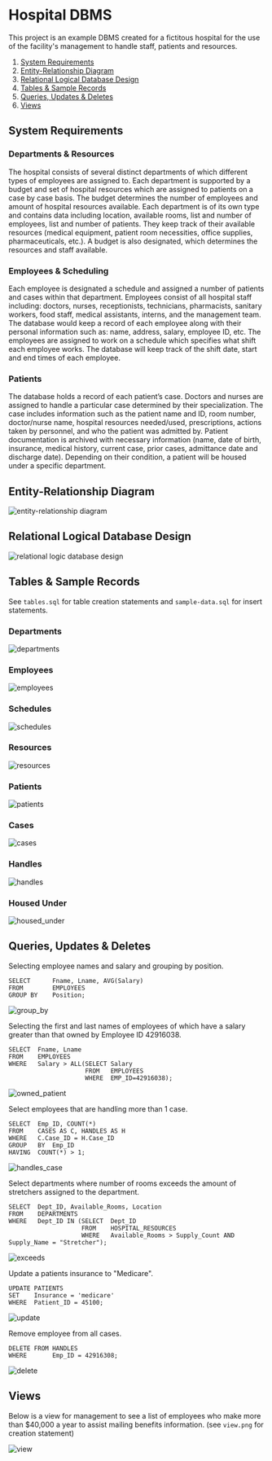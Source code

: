 # Hospital DBMS
This project is an example DBMS created for a fictitous hospital for the use of the facility's management to handle staff, patients and resources.

1. [System Requirements](#req)
2. [Entity-Relationship Diagram](#erd)
3. [Relational Logical Database Design](#rld)
4. [Tables & Sample Records](#tsr)
5. [Queries, Updates & Deletes](#rud)
6. [Views](#view)

<div id='req'/>

## System Requirements

### Departments & Resources
The hospital consists of several distinct departments of which different types of employees are assigned to. Each department is supported by a budget and set of hospital resources which are assigned to patients on a case by case basis. The budget determines the number of employees and amount of hospital resources available. Each department is of its own type and contains data including location, available rooms, list and number of employees, list and number of patients. They keep track of their available resources (medical equipment, patient room necessities, office supplies, pharmaceuticals, etc.). A budget is also designated, which determines the resources and staff available.

### Employees & Scheduling
Each employee is designated a schedule and assigned a number of patients and cases within that department. Employees consist of all hospital staff including: doctors, nurses, receptionists, technicians, pharmacists, sanitary workers, food staff, medical assistants, interns, and the management team. The database would keep a record of each employee along with their personal information such as: name, address, salary, employee ID, etc. The employees are assigned to work on a schedule which specifies what shift each employee works. The database will keep track of the shift date, start and end times of each employee.

### Patients
The database holds a record of each patient’s case. Doctors and nurses are assigned to handle a particular case determined by their specialization. The case includes information such as the patient name and ID, room number, doctor/nurse name, hospital resources needed/used, prescriptions, actions taken by personnel, and who the patient was admitted by. Patient documentation is archived with necessary information (name, date of birth, insurance, medical history, current case, prior cases, admittance date and discharge date). Depending on their condition, a patient will be housed under a specific department.

<div id='erd'/>

## Entity-Relationship Diagram
![entity-relationship diagram](https://github.com/jjmakely/Hospital-DBMS/blob/master/img/entity_diagram.png)

<div id='rld'/>

## Relational Logical Database Design
![relational logic database design](https://github.com/jjmakely/Hospital-DBMS/blob/master/img/relational_design.png)

<div id='tsr'/>

## Tables & Sample Records
See `tables.sql` for table creation statements and `sample-data.sql` for insert statements.
### Departments
![departments](https://github.com/jjmakely/Hospital-DBMS/blob/master/img/departments.png)
### Employees
![employees](https://github.com/jjmakely/Hospital-DBMS/blob/master/img/employees.png)
### Schedules
![schedules](https://github.com/jjmakely/Hospital-DBMS/blob/master/img/schedules.png)
### Resources
![resources](https://github.com/jjmakely/Hospital-DBMS/blob/master/img/resources.png)
### Patients
![patients](https://github.com/jjmakely/Hospital-DBMS/blob/master/img/patients.png)
### Cases
![cases](https://github.com/jjmakely/Hospital-DBMS/blob/master/img/cases.png)
### Handles
![handles](https://github.com/jjmakely/Hospital-DBMS/blob/master/img/handles.png)
### Housed Under
![housed_under](https://github.com/jjmakely/Hospital-DBMS/blob/master/img/housed_under.png)

<div id='rud'/>

## Queries, Updates & Deletes
Selecting employee names and salary and grouping by position.
```
SELECT 		Fname, Lname, AVG(Salary)
FROM 		EMPLOYEES
GROUP BY 	Position;
```
![group_by](https://github.com/jjmakely/Hospital-DBMS/blob/master/img/group_by.png)

Selecting the first and last names of employees of which have a salary greater than that owned by Employee ID 42916038.
```
SELECT 	Fname, Lname
FROM 	EMPLOYEES
WHERE 	Salary > ALL(SELECT Salary
    				 FROM	EMPLOYEES
 		    		 WHERE	EMP_ID=42916038);
```
![owned_patient](https://github.com/jjmakely/Hospital-DBMS/blob/master/img/owned_patient.png)

Select employees that are handling more than 1 case.
```
SELECT 	Emp_ID, COUNT(*)
FROM    CASES AS C, HANDLES AS H
WHERE	C.Case_ID = H.Case_ID
GROUP 	BY	Emp_ID
HAVING	COUNT(*) > 1;
```
![handles_case](https://github.com/jjmakely/Hospital-DBMS/blob/master/img/handles_case.png)

Select departments where number of rooms exceeds the amount of stretchers assigned to the department.
```
SELECT	Dept_ID, Available_Rooms, Location
FROM    DEPARTMENTS
WHERE	Dept_ID IN (SELECT	Dept_ID
                    FROM	HOSPITAL_RESOURCES
                    WHERE	Available_Rooms > Supply_Count AND Supply_Name = "Stretcher");
```
![exceeds](https://github.com/jjmakely/Hospital-DBMS/blob/master/img/exceeds.png)

Update a patients insurance to "Medicare".
```
UPDATE PATIENTS
SET    Insurance = 'medicare'
WHERE  Patient_ID = 45100;
```
![update](https://github.com/jjmakely/Hospital-DBMS/blob/master/img/update.png)

Remove employee from all cases.
```
DELETE FROM HANDLES
WHERE    	Emp_ID = 42916308;
```
![delete](https://github.com/jjmakely/Hospital-DBMS/blob/master/img/delete.png)

<div id='view'/>

## Views
Below is a view for management to see a list of employees who make more than $40,000 a year to assist mailing benefits information. (see `view.png` for creation statement)

![view](https://github.com/jjmakely/Hospital-DBMS/blob/master/img/view.png)
